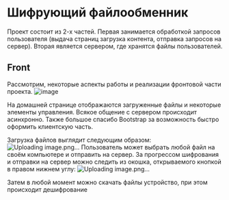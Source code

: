 # Шифрующий файлообменник
Проект состоит из 2-х частей. Первая занимается обработкой запросов пользователя (выдача страниц загрузка контента, отправка запросов на сервер). Вторая является сервером, где хранятся файлы пользователей. 

## Front
Рассмотрим, некоторые аспекты работы и реализации фронтовой части проекта.
![image](https://github.com/NoticeMeCapcake/Java/assets/74198226/19ee1467-af02-4e3e-988e-2561467b6802)

На домашней странице отображаются загруженные файлы и некоторые элементы управления. 
Всякое общение с сервером происходит асинхронно. Также большое спасибо Bootstrap за возможность быстро оформить клиентскую часть.

Загрузка файлов выглядит следующим образом:
![Uploading image.png…]()
Пользователь может выбрать любой файл на своём компьютере и отправить на сервер.
За прогрессом шифрования и отправки на сервер можно следить из окошка, открываемого кнопкой в правом нижнем углу:
![Uploading image.png…]()

Затем в любой момент можно скачать файлы устройство, при этом происходит дешифрование
